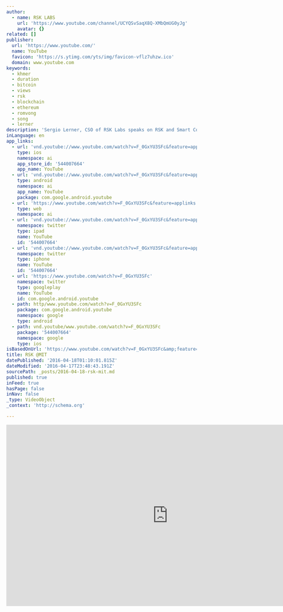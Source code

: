 ```yaml
---
author:
  - name: RSK LABS
    url: 'https://www.youtube.com/channel/UCYQSvSaqX8Q-XMbQmUG0yJg'
    avatar: {}
related: []
publisher:
  url: 'https://www.youtube.com/'
  name: YouTube
  favicon: 'https://s.ytimg.com/yts/img/favicon-vflz7uhzw.ico'
  domain: www.youtube.com
keywords:
  - khmer
  - duration
  - bitcoin
  - views
  - rsk
  - blockchain
  - ethereum
  - romvong
  - song
  - lerner
description: 'Sergio Lerner, CSO of RSK Labs speaks on RSK and Smart Contracts on Blockchains at MIT Bitcoin Expo 2016.'
inLanguage: en
app_links:
  - url: 'vnd.youtube://www.youtube.com/watch?v=F_0GxYU3SFc&feature=applinks'
    type: ios
    namespace: ai
    app_store_id: '544007664'
    app_name: YouTube
  - url: 'vnd.youtube://www.youtube.com/watch?v=F_0GxYU3SFc&feature=applinks'
    type: android
    namespace: ai
    app_name: YouTube
    package: com.google.android.youtube
  - url: 'https://www.youtube.com/watch?v=F_0GxYU3SFc&feature=applinks'
    type: web
    namespace: ai
  - url: 'vnd.youtube://www.youtube.com/watch?v=F_0GxYU3SFc&feature=applinks'
    namespace: twitter
    type: ipad
    name: YouTube
    id: '544007664'
  - url: 'vnd.youtube://www.youtube.com/watch?v=F_0GxYU3SFc&feature=applinks'
    namespace: twitter
    type: iphone
    name: YouTube
    id: '544007664'
  - url: 'https://www.youtube.com/watch?v=F_0GxYU3SFc'
    namespace: twitter
    type: googleplay
    name: YouTube
    id: com.google.android.youtube
  - path: http/www.youtube.com/watch?v=F_0GxYU3SFc
    package: com.google.android.youtube
    namespace: google
    type: android
  - path: vnd.youtube/www.youtube.com/watch?v=F_0GxYU3SFc
    package: '544007664'
    namespace: google
    type: ios
isBasedOnUrl: 'https://www.youtube.com/watch?v=F_0GxYU3SFc&amp;feature=youtu.be&amp;t=2137'
title: RSK @MIT
datePublished: '2016-04-18T01:10:01.815Z'
dateModified: '2016-04-17T23:48:43.191Z'
sourcePath: _posts/2016-04-18-rsk-mit.md
published: true
inFeed: true
hasPage: false
inNav: false
_type: VideoObject
_context: 'http://schema.org'

---
```

<iframe src="https://cdn.embedly.com/widgets/media.html?src=https%3A%2F%2Fwww.youtube.com%2Fembed%2FF_0GxYU3SFc%3Ffeature%3Doembed%26start%3D2137&amp;url=https%3A%2F%2Fwww.youtube.com%2Fwatch%3Fv%3DF_0GxYU3SFc%26amp%3Bfeature%3Dyoutu.be%26amp%3Bt%3D2137&amp;image=https%3A%2F%2Fi.ytimg.com%2Fvi%2FF_0GxYU3SFc%2Fhqdefault.jpg&amp;key=b7d04c9b404c499eba89ee7072e1c4f7&amp;type=text%2Fhtml&amp;schema=youtube" width="854" height="480" scrolling="no" frameborder="0" allowfullscreen="allowfullscreen" style=""></iframe>